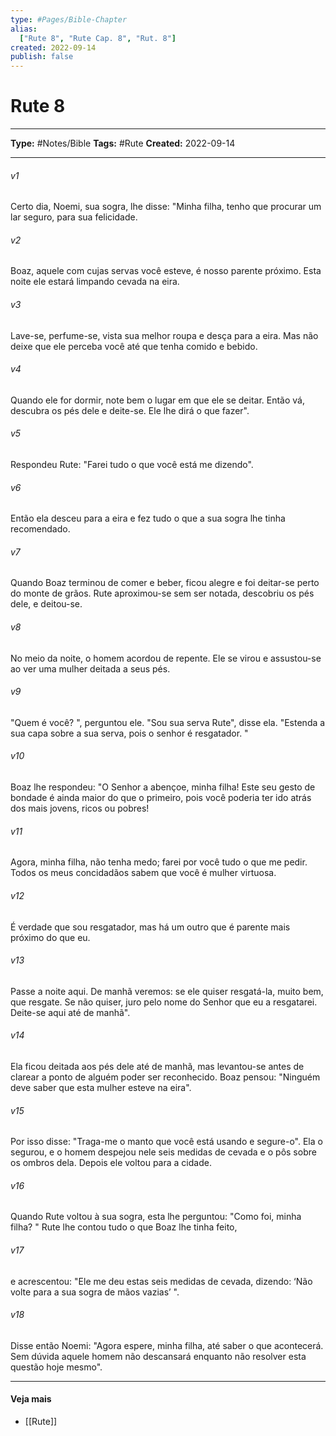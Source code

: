 ```yaml
---
type: #Pages/Bible-Chapter
alias:
  ["Rute 8", "Rute Cap. 8", "Rut. 8"]
created: 2022-09-14
publish: false
---
```


# Rute 8

---

**Type:** #Notes/Bible
**Tags:** #Rute
**Created:** 2022-09-14

---

###### v1
Certo dia, Noemi, sua sogra, lhe disse: "Minha filha, tenho que procurar um lar seguro, para sua felicidade.
###### v2
Boaz, aquele com cujas servas você esteve, é nosso parente próximo. Esta noite ele estará limpando cevada na eira.
###### v3
Lave-se, perfume-se, vista sua melhor roupa e desça para a eira. Mas não deixe que ele perceba você até que tenha comido e bebido.
###### v4
Quando ele for dormir, note bem o lugar em que ele se deitar. Então vá, descubra os pés dele e deite-se. Ele lhe dirá o que fazer".
###### v5
Respondeu Rute: "Farei tudo o que você está me dizendo".
###### v6
Então ela desceu para a eira e fez tudo o que a sua sogra lhe tinha recomendado.
###### v7
Quando Boaz terminou de comer e beber, ficou alegre e foi deitar-se perto do monte de grãos. Rute aproximou-se sem ser notada, descobriu os pés dele, e deitou-se.
###### v8
No meio da noite, o homem acordou de repente. Ele se virou e assustou-se ao ver uma mulher deitada a seus pés.
###### v9
"Quem é você? ", perguntou ele. "Sou sua serva Rute", disse ela. "Estenda a sua capa sobre a sua serva, pois o senhor é resgatador. "
###### v10
Boaz lhe respondeu: "O Senhor a abençoe, minha filha! Este seu gesto de bondade é ainda maior do que o primeiro, pois você poderia ter ido atrás dos mais jovens, ricos ou pobres!
###### v11
Agora, minha filha, não tenha medo; farei por você tudo o que me pedir. Todos os meus concidadãos sabem que você é mulher virtuosa.
###### v12
É verdade que sou resgatador, mas há um outro que é parente mais próximo do que eu.
###### v13
Passe a noite aqui. De manhã veremos: se ele quiser resgatá-la, muito bem, que resgate. Se não quiser, juro pelo nome do Senhor que eu a resgatarei. Deite-se aqui até de manhã".
###### v14
Ela ficou deitada aos pés dele até de manhã, mas levantou-se antes de clarear a ponto de alguém poder ser reconhecido. Boaz pensou: "Ninguém deve saber que esta mulher esteve na eira".
###### v15
Por isso disse: "Traga-me o manto que você está usando e segure-o". Ela o segurou, e o homem despejou nele seis medidas de cevada e o pôs sobre os ombros dela. Depois ele voltou para a cidade.
###### v16
Quando Rute voltou à sua sogra, esta lhe perguntou: "Como foi, minha filha? " Rute lhe contou tudo o que Boaz lhe tinha feito,
###### v17
e acrescentou: "Ele me deu estas seis medidas de cevada, dizendo: ‘Não volte para a sua sogra de mãos vazias’ ".
###### v18
Disse então Noemi: "Agora espere, minha filha, até saber o que acontecerá. Sem dúvida aquele homem não descansará enquanto não resolver esta questão hoje mesmo".


---

#### Veja mais

- [[Rute]]
